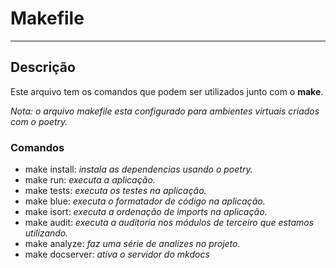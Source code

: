 # Makefile
---

## Descrição
Este arquivo tem os comandos que podem ser utilizados junto com o **make**.

*Nota: o arquivo makefile esta configurado para ambientes virtuais criados com o poetry.*

### Comandos

* make install: *instala as dependencias usando o poetry.*
* make run: *executa a aplicação.*
* make tests: *executa os testes na aplicação.*
* make blue: *executa o formatador de código na aplicação.*
* make isort: *executa a ordenação de imports na aplicação.*
* make audit: *executa a auditoria nos módulos de terceiro que estamos utilizando.*
* make analyze: *faz uma série de analizes no projeto.*
* make docserver: *ativa o servidor do mkdocs*
